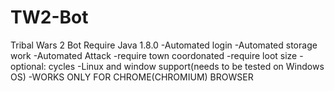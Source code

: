 # TW2-Bot
Tribal Wars 2 Bot
Require Java 1.8.0 
-Automated login
-Automated storage work
-Automated Attack
  -require town coordonated 
  -require loot size
  -optional: cycles
-Linux and window support(needs to be tested on Windows OS)
-WORKS ONLY FOR CHROME(CHROMIUM) BROWSER
